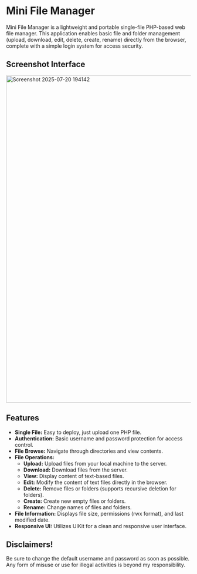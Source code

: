 # Mini File Manager

Mini File Manager is a lightweight and portable single-file PHP-based web file manager. This application enables basic file and folder management (upload, download, edit, delete, create, rename) directly from the browser, complete with a simple login system for access security.

## Screenshot Interface
<img width="1904" height="889" alt="Screenshot 2025-07-20 194142" src="https://github.com/user-attachments/assets/935ecfe5-72bc-4e59-8e95-9a9920177989" />

## Features

* **Single File:** Easy to deploy, just upload one PHP file.
* **Authentication:** Basic username and password protection for access control.
* **File Browse:** Navigate through directories and view contents.
* **File Operations:**
    * **Upload:** Upload files from your local machine to the server.
    * **Download:** Download files from the server.
    * **View:** Display content of text-based files.
    * **Edit:** Modify the content of text files directly in the browser.
    * **Delete:** Remove files or folders (supports recursive deletion for folders).
    * **Create:** Create new empty files or folders.
    * **Rename:** Change names of files and folders.
* **File Information:** Displays file size, permissions (rwx format), and last modified date.
* **Responsive UI:** Utilizes UIKit for a clean and responsive user interface.

## Disclaimers!

Be sure to change the default username and password as soon as possible. Any form of misuse or use for illegal activities is beyond my responsibility.

